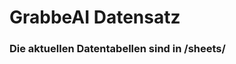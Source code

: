 
























































































































































# GrabbeAI Datensatz





### Die aktuellen Datentabellen sind in /sheets/


